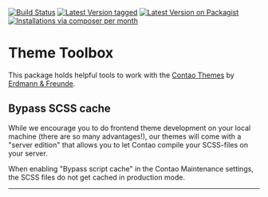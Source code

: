 [![Build Status](https://travis-ci.org/erdmannfreunde/theme-toolbox.svg)](https://travis-ci.org/erdmannfreunde/theme-toolbox)
[![Latest Version tagged](http://img.shields.io/github/tag/erdmannfreunde/theme-toolbox.svg)](https://github.com/erdmannfreunde/theme-toolbox/tags)
[![Latest Version on Packagist](https://img.shields.io/packagist/v/erdmannfreunde/theme-toolbox.svg)](https://packagist.org/packages/https://github.com/erdmannfreunde/theme-toolbox/tags)
[![Installations via composer per month](https://img.shields.io/packagist/dm/erdmannfreunde/theme-toolbox.svg)](https://packagist.org/packages/erdmannfreunde/theme-toolbox)

Theme Toolbox
===============

This package holds helpful tools to work with the [Contao Themes][1] by [Erdmann & Freunde][2].

Bypass SCSS cache 
-----------------

While we encourage you to do frontend theme development on your local machine (there are so many advantages!), our 
themes will come with a "server edition" that allows you to let Contao compile your SCSS-files on your server.

When enabling "Bypass script cache" in the Contao Maintenance settings, the SCSS files do not get cached in production
mode.

-------

[1]: https://erdmann-freunde.de/produkte/contao-themes/
[2]: https://erdmann-freunde.de/

